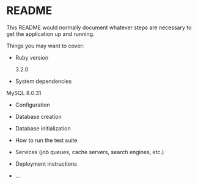# README

This README would normally document whatever steps are necessary to get the
application up and running.

Things you may want to cover:

- Ruby version

  3.2.0

- System dependencies

MySQL 8.0.31

- Configuration

- Database creation

- Database initialization

- How to run the test suite

- Services (job queues, cache servers, search engines, etc.)

- Deployment instructions

- ...

